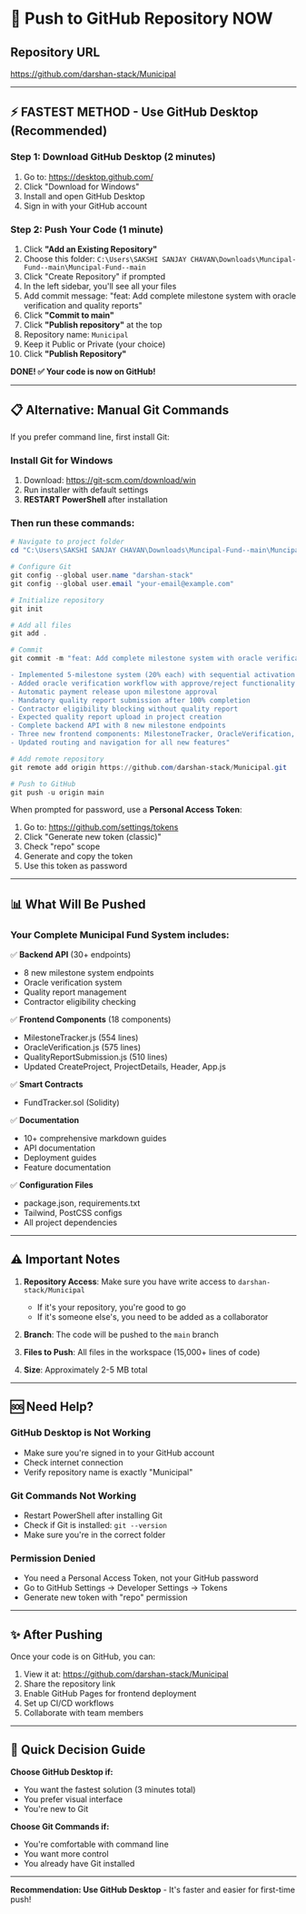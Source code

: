 # 🚀 Push to GitHub Repository NOW

## Repository URL
https://github.com/darshan-stack/Municipal

---

## ⚡ FASTEST METHOD - Use GitHub Desktop (Recommended)

### Step 1: Download GitHub Desktop (2 minutes)
1. Go to: https://desktop.github.com/
2. Click "Download for Windows"
3. Install and open GitHub Desktop
4. Sign in with your GitHub account

### Step 2: Push Your Code (1 minute)
1. Click **"Add an Existing Repository"**
2. Choose this folder: `C:\Users\SAKSHI SANJAY CHAVAN\Downloads\Muncipal-Fund--main\Muncipal-Fund--main`
3. Click "Create Repository" if prompted
4. In the left sidebar, you'll see all your files
5. Add commit message: "feat: Add complete milestone system with oracle verification and quality reports"
6. Click **"Commit to main"**
7. Click **"Publish repository"** at the top
8. Repository name: `Municipal`
9. Keep it Public or Private (your choice)
10. Click **"Publish Repository"**

**DONE! ✅ Your code is now on GitHub!**

---

## 📋 Alternative: Manual Git Commands

If you prefer command line, first install Git:

### Install Git for Windows
1. Download: https://git-scm.com/download/win
2. Run installer with default settings
3. **RESTART PowerShell** after installation

### Then run these commands:

```powershell
# Navigate to project folder
cd "C:\Users\SAKSHI SANJAY CHAVAN\Downloads\Muncipal-Fund--main\Muncipal-Fund--main"

# Configure Git
git config --global user.name "darshan-stack"
git config --global user.email "your-email@example.com"

# Initialize repository
git init

# Add all files
git add .

# Commit
git commit -m "feat: Add complete milestone system with oracle verification and quality reports

- Implemented 5-milestone system (20% each) with sequential activation
- Added oracle verification workflow with approve/reject functionality
- Automatic payment release upon milestone approval
- Mandatory quality report submission after 100% completion
- Contractor eligibility blocking without quality report
- Expected quality report upload in project creation
- Complete backend API with 8 new milestone endpoints
- Three new frontend components: MilestoneTracker, OracleVerification, QualityReportSubmission
- Updated routing and navigation for all new features"

# Add remote repository
git remote add origin https://github.com/darshan-stack/Municipal.git

# Push to GitHub
git push -u origin main
```

When prompted for password, use a **Personal Access Token**:
1. Go to: https://github.com/settings/tokens
2. Click "Generate new token (classic)"
3. Check "repo" scope
4. Generate and copy the token
5. Use this token as password

---

## 📊 What Will Be Pushed

### Your Complete Municipal Fund System includes:

✅ **Backend API** (30+ endpoints)
- 8 new milestone system endpoints
- Oracle verification system
- Quality report management
- Contractor eligibility checking

✅ **Frontend Components** (18 components)
- MilestoneTracker.js (554 lines)
- OracleVerification.js (575 lines)
- QualityReportSubmission.js (510 lines)
- Updated CreateProject, ProjectDetails, Header, App.js

✅ **Smart Contracts**
- FundTracker.sol (Solidity)

✅ **Documentation**
- 10+ comprehensive markdown guides
- API documentation
- Deployment guides
- Feature documentation

✅ **Configuration Files**
- package.json, requirements.txt
- Tailwind, PostCSS configs
- All project dependencies

---

## ⚠️ Important Notes

1. **Repository Access**: Make sure you have write access to `darshan-stack/Municipal`
   - If it's your repository, you're good to go
   - If it's someone else's, you need to be added as a collaborator

2. **Branch**: The code will be pushed to the `main` branch

3. **Files to Push**: All files in the workspace (15,000+ lines of code)

4. **Size**: Approximately 2-5 MB total

---

## 🆘 Need Help?

### GitHub Desktop is Not Working
- Make sure you're signed in to your GitHub account
- Check internet connection
- Verify repository name is exactly "Municipal"

### Git Commands Not Working
- Restart PowerShell after installing Git
- Check if Git is installed: `git --version`
- Make sure you're in the correct folder

### Permission Denied
- You need a Personal Access Token, not your GitHub password
- Go to GitHub Settings → Developer Settings → Tokens
- Generate new token with "repo" permission

---

## ✨ After Pushing

Once your code is on GitHub, you can:
1. View it at: https://github.com/darshan-stack/Municipal
2. Share the repository link
3. Enable GitHub Pages for frontend deployment
4. Set up CI/CD workflows
5. Collaborate with team members

---

## 🎯 Quick Decision Guide

**Choose GitHub Desktop if:**
- You want the fastest solution (3 minutes total)
- You prefer visual interface
- You're new to Git

**Choose Git Commands if:**
- You're comfortable with command line
- You want more control
- You already have Git installed

---

**Recommendation: Use GitHub Desktop** - It's faster and easier for first-time push!
